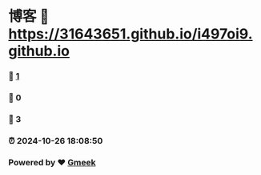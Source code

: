# 博客 :link: https://31643651.github.io/i497oi9.github.io 
### :page_facing_up: [1](https://31643651.github.io/i497oi9.github.io/tag.html) 
### :speech_balloon: 0 
### :hibiscus: 3 
### :alarm_clock: 2024-10-26 18:08:50 
### Powered by :heart: [Gmeek](https://github.com/Meekdai/Gmeek)
